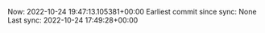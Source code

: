 Now: 2022-10-24 19:47:13.105381+00:00 Earliest commit since sync: None Last sync: 2022-10-24 17:49:28+00:00
